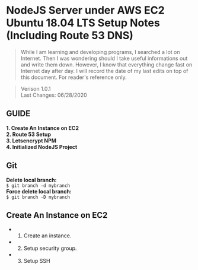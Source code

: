 # NodeJS Server under AWS EC2 Ubuntu 18.04 LTS Setup Notes (Including Route 53 DNS)
>While I am learning and developing programs, I searched a lot on Internet. Then I was wondering should I take useful informations out and write them down. However, I know that everything change fast on Internet day after day. I will record the date of my last edits on top of this document. For reader's reference only.</br>

>Verison 1.0.1 </br>
>Last Changes: 06/28/2020 </br>

## GUIDE
**1. Create An Instance on EC2** </br>
**2. Route 53 Setup** </br>
**3. Letsencrypt NPM** </br>
**4. Initialized NodeJS Project** </br>

## Git
**Delete local branch:** </br> `$ git branch -d mybranch`  </br>
**Force delete local branch:** </br> `$ git branch -D mybranch` </br>

## Create An Instance on EC2
* 1. Create an instance. </br>
* 2. Setup security group. </br>
* 3. Setup SSH
